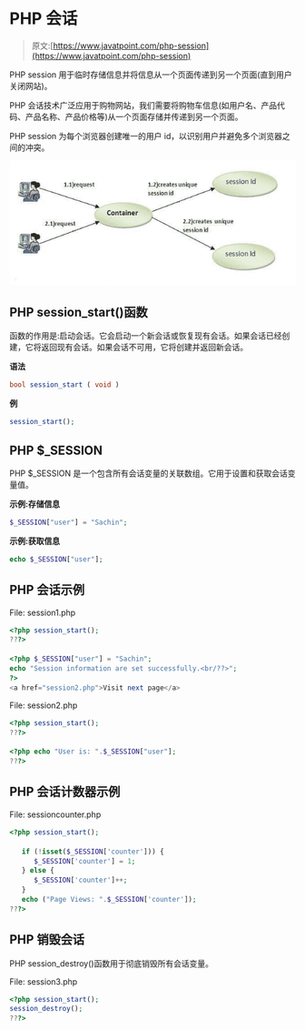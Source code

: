 # PHP 会话

> 原文:[https://www.javatpoint.com/php-session](https://www.javatpoint.com/php-session)

PHP session 用于临时存储信息并将信息从一个页面传递到另一个页面(直到用户关闭网站)。

PHP 会话技术广泛应用于购物网站，我们需要将购物车信息(如用户名、产品代码、产品名称、产品价格等)从一个页面存储并传递到另一个页面。

PHP session 为每个浏览器创建唯一的用户 id，以识别用户并避免多个浏览器之间的冲突。

![php session working](img/3a6b23ddcd841c2a3fac2060e69af631.png)

## PHP session_start()函数

函数的作用是:启动会话。它会启动一个新会话或恢复现有会话。如果会话已经创建，它将返回现有会话。如果会话不可用，它将创建并返回新会话。

**语法**

```php
bool session_start ( void )

```

**例**

```php
session_start();

```

## PHP $_SESSION

PHP $_SESSION 是一个包含所有会话变量的关联数组。它用于设置和获取会话变量值。

**示例:存储信息**

```php
$_SESSION["user"] = "Sachin";

```

**示例:获取信息**

```php
echo $_SESSION["user"];

```

## PHP 会话示例

File: session1.php

```php
<?php session_start();
???>

<?php $_SESSION["user"] = "Sachin";
echo "Session information are set successfully.<br/??>";
?>
<a href="session2.php">Visit next page</a>

```

File: session2.php

```php
<?php session_start();
???>

<?php echo "User is: ".$_SESSION["user"];
???>

```

## PHP 会话计数器示例

File: sessioncounter.php

```php
<?php session_start();

   if (!isset($_SESSION['counter'])) {
      $_SESSION['counter'] = 1;
   } else {
      $_SESSION['counter']++;
   }
   echo ("Page Views: ".$_SESSION['counter']);
???>

```

## PHP 销毁会话

PHP session_destroy()函数用于彻底销毁所有会话变量。

File: session3.php

```php
<?php session_start();
session_destroy();
???>

```